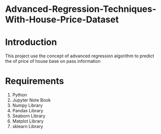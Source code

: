 # Advanced-Regression-Techniques-With-House-Price-Dataset

# Introduction
This project use the concept of advanced regression algorithm to predict the of price of house base on pass information  

# Requirements 
1. Python
2. Jupyter Note Book
3. Numpy Library
4. Pandas Library
5. Seaborn Library
6. Matplot Library
7. sklearn Library
